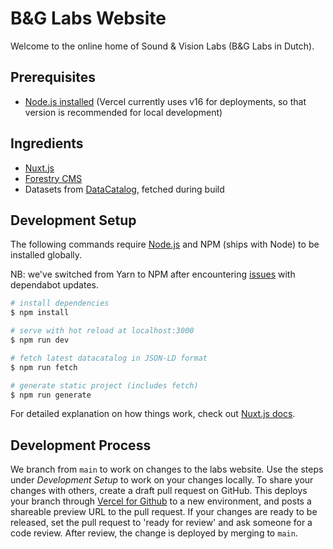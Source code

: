 # B&G Labs Website

Welcome to the online home of Sound & Vision Labs (B&G Labs in Dutch).

## Prerequisites

- [Node.js installed](https://nodejs.org/en/download/) (Vercel currently uses v16 for deployments, so that version is recommended for local development)

## Ingredients

- [Nuxt.js](https://nuxtjs.org)
- [Forestry CMS](https://forestry.io/)
- Datasets from [DataCatalog](https://data.beeldengeluid.nl/id/datacatalog/0001), fetched during build

## Development Setup

The following commands require [Node.js](https://nodejs.org/) and NPM (ships with Node) to be installed globally.

NB: we've switched from Yarn to NPM after encountering [issues](https://github.com/yarnpkg/berry/issues/3416#issuecomment-932397620) with dependabot updates.

```bash
# install dependencies
$ npm install

# serve with hot reload at localhost:3000
$ npm run dev

# fetch latest datacatalog in JSON-LD format
$ npm run fetch

# generate static project (includes fetch)
$ npm run generate
```

For detailed explanation on how things work, check out [Nuxt.js docs](https://nuxtjs.org).

## Development Process

We branch from `main` to work on changes to the labs website. Use the steps under _Development Setup_ to work on your changes locally. To share your changes with others, create a draft pull request on GitHub. This deploys your branch through [Vercel for Github](https://vercel.com/docs/concepts/git/vercel-for-github) to a new environment, and posts a shareable preview URL to the pull request. If your changes are ready to be released, set the pull request to 'ready for review' and ask someone for a code review. After review, the change is deployed by merging to `main`.
